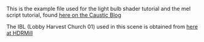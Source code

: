 This is the example file used for the light bulb shader tutorial and the mel script tutorial, found [here on the Caustic Blog](http://blog.caustic.com/steampunk-lab-creating-luminescent-effects-with-visualizer-for-maya/ "Tutorial")

The IBL (Lobby Harvest Church 01) used in this scene is obtained from [here at HDRMill](http://www.hdrmill.com/Freebies.htm)
